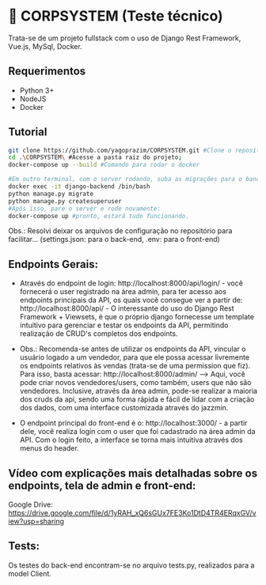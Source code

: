 ﻿# 🚀 CORPSYSTEM (Teste técnico)

Trata-se de um projeto fullstack com o uso de Django Rest Framework, Vue.js, MySql, Docker.

## Requerimentos
- Python 3+
- NodeJS
- Docker

## Tutorial
``` bash
git clone https://github.com/yagoprazim/CORPSYSTEM.git #Clone o repositório.
cd .\CORPSYSTEM\ #Acesse a pasta raiz do projeto;
docker-compose up --build #Comando para rodar o docker

#Em outro terminal, com o server rodando, suba as migrações para o banco de dados. E Para ter acesso à área admin e aos endpoints, você precisa estar autenticado, portanto, crie um superuser:
docker exec -it django-backend /bin/bash
python manage.py migrate
python manage.py createsuperuser
#Após isso, pare o server e rode novamente:
docker-compose up #pronto, estará tudo funcionando.
```
Obs.: Resolvi deixar os arquivos de configuração no repositório para facilitar... (settings.json: para o back-end, .env: para o front-end)
## Endpoints Gerais:
- Através do endpoint de login: http://localhost:8000/api/login/ - você fornecerá o user registrado na área admin, para ter acesso aos endpoints principais da API, os quais você consegue ver a partir de: http://localhost:8000/api/ - O interessante do uso do Django Rest Framework + Viewsets, é que o próprio django fornecesse um template intuitivo para gerenciar e testar os endpoints da API, permitindo realização de CRUD's completos dos endpoints.

- Obs.: Recomenda-se antes de utilizar os endpoints da API, vincular o usuário logado a um vendedor, para que ele possa acessar livremente os endpoints relativos às vendas (trata-se de uma permission que fiz). Para isso, basta acessar:
http://localhost:8000/admin/    --> Aqui, você pode criar novos vendedores/users, como também, users que não são vendedores. Inclusive, através da área admin, pode-se realizar a maioria dos cruds da api, sendo uma forma rápida e fácil de lidar com a criação dos dados, com uma interface customizada através do jazzmin.

- O endpoint principal do front-end é o: http://localhost:3000/ - a partir dele, você realiza login com o user que foi cadastrado na área admin da API. Com o login feito, a interface se torna mais intuitiva através dos menus do header.

## Vídeo com explicações mais detalhadas sobre os endpoints, tela de admin e front-end:
Google Drive: https://drive.google.com/file/d/1yRAH_xQ6sGUx7FE3Ko1DtD4TR4ERqxGV/view?usp=sharing

## Tests:
Os testes do back-end encontram-se no arquivo tests.py, realizados para a model Client.
